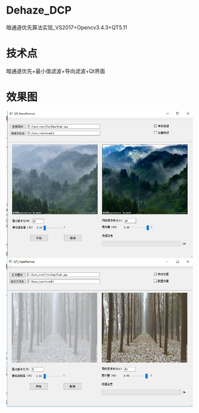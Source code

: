 # Dehaze_DCP

 暗通道优先算法实现_VS2017+Opencv3.4.3+QT5.11
# 技术点

 暗通道优先+最小值滤波+导向滤波+Qt界面
# 效果图
![界面](https://raw.githubusercontent.com/kellenf/Dehaze_DCP/master/result/img1.png)
![界面](https://raw.githubusercontent.com/kellenf/Dehaze_DCP/master/result/img2.png)
